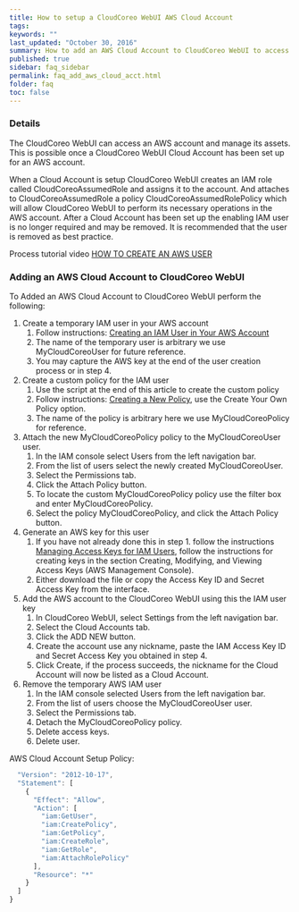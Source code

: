 ```yaml
---
title: How to setup a CloudCoreo WebUI AWS Cloud Account
tags:
keywords: ""
last_updated: "October 30, 2016"
summary: How to add an AWS Cloud Account to CloudCoreo WebUI to access your AWS account.
published: true
sidebar: faq_sidebar
permalink: faq_add_aws_cloud_acct.html
folder: faq
toc: false
---
```


### Details  
The CloudCoreo WebUI can access an AWS account and manage its assets. This is possible once a CloudCoreo WebUI Cloud Account has been set up for an AWS account.

When a Cloud Account is setup CloudCoreo WebUI creates an IAM role called CloudCoreoAssumedRole and assigns it to the account. And attaches to CloudCoreoAssumedRole a policy CloudCoreoAssumedRolePolicy which will allow CloudCoreo WebUI to perform its necessary operations in the AWS account. After a Cloud Account has been set up the enabling IAM user is no longer required and may be removed. It is recommended that the user is removed as best practice.

Process tutorial video [HOW TO CREATE AN AWS USER](http://docs.aws.amazon.com/IAM/latest/UserGuide/id_users_create.html)

### Adding an AWS Cloud Account to CloudCoreo WebUI

To Added an AWS Cloud Account to CloudCoreo WebUI perform the following:

1. Create a temporary IAM user in your AWS account
      1. Follow instructions: [Creating an IAM User in Your AWS Account](http://docs.aws.amazon.com/IAM/latest/UserGuide/id_users_create.html)
      2. The name of the temporary user is arbitrary we use MyCloudCoreoUser for future reference. 
      3. You may capture the AWS key at the end of the user creation process or in step 4.
2. Create a custom policy for the IAM user
    1.  Use the script at the end of this article to create the custom policy
    2. Follow instructions: [Creating a New Policy](http://docs.aws.amazon.com/IAM/latest/UserGuide/access_policies_create.html), use the Create Your Own Policy option.
    3. The name of the policy is arbitrary here we use MyCloudCoreoPolicy for reference.
3. Attach the new MyCloudCoreoPolicy policy to the MyCloudCoreoUser user.
    1. In the IAM console select Users from the left navigation bar.
    2. From the list of users select the newly created MyCloudCoreoUser.
    3. Select the Permissions tab.
    4. Click the Attach Policy button.
    5. To locate the custom MyCloudCoreoPolicy policy use the filter box and enter MyCloudCoreoPolicy.
    6. Select the policy MyCloudCoreoPolicy, and click the Attach Policy button.
4. Generate an AWS key for this user
    1. If you have not already done this in step 1. follow the instructions [Managing Access Keys for IAM Users](http://docs.aws.amazon.com/IAM/latest/UserGuide/id_credentials_access-keys.html), follow the instructions for creating keys in the section Creating, Modifying, and Viewing Access Keys (AWS Management Console).
    2. Either download the file or copy the Access Key ID and Secret Access Key from the interface.
5. Add the AWS account to the CloudCoreo WebUI using this the IAM user key
    1. In CloudCoreo WebUI, select Settings from the left navigation bar.
    2. Select the Cloud Accounts tab.
    3. Click the ADD NEW button.
    4. Create the account use any nickname, paste the IAM Access Key ID and Secret Access Key you obtained in step 4.
    5. Click Create, if the process succeeds, the nickname for the Cloud Account will now be listed as a Cloud Account.
6. Remove the temporary AWS IAM user
    1. In the IAM console selected Users from the left navigation bar.
    2. From the list of users choose the MyCloudCoreoUser user.
    3. Select the Permissions tab.
    4. Detach the MyCloudCoreoPolicy policy.
    5. Delete access keys.
    6. Delete user.


AWS Cloud Account Setup Policy:
```javascript {
  "Version": "2012-10-17",
  "Statement": [
    {
      "Effect": "Allow",
      "Action": [
        "iam:GetUser",
        "iam:CreatePolicy",
        "iam:GetPolicy",
        "iam:CreateRole",
        "iam:GetRole",
        "iam:AttachRolePolicy"
      ],
      "Resource": "*"
    }
  ]
}
```